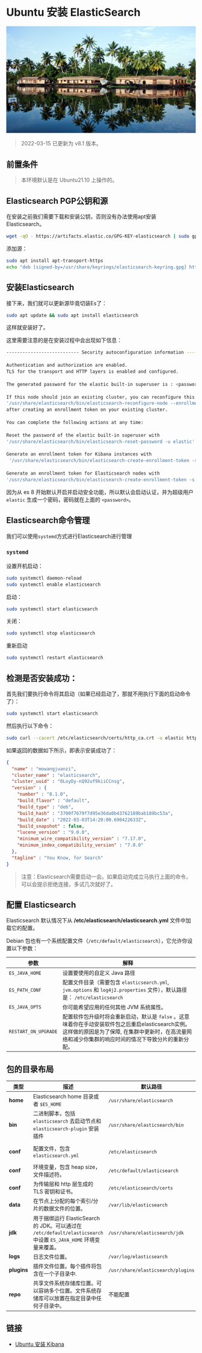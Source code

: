 # Ubuntu 安装 ElasticSearch

![](../images/20210916.jpg)

> 2022-03-15 已更新为 v8.1 版本。

## 前置条件

> 本环境默认是在 Ubuntu21.10 上操作的。

## Elasticsearch PGP公钥和源

在安装之前我们需要下载和安装公钥，否则没有办法使用apt安装 Elasticsearch。

```bash
wget -qO - https://artifacts.elastic.co/GPG-KEY-elasticsearch | sudo gpg --dearmor -o /usr/share/keyrings/elasticsearch-keyring.gpg
```

添加源：

```bash
sudo apt install apt-transport-https
echo "deb [signed-by=/usr/share/keyrings/elasticsearch-keyring.gpg] https://artifacts.elastic.co/packages/8.x/apt stable main" | sudo tee /etc/apt/sources.list.d/elastic-8.x.list
```

## 安装Elasticsearch

接下来，我们就可以更新源毕竟切装Es了：

```bash
sudo apt update && sudo apt install elasticsearch
```

这样就安装好了。

这里需要注意的是在安装过程中会出现如下信息：

```bash
--------------------------- Security autoconfiguration information ------------------------------

Authentication and authorization are enabled.
TLS for the transport and HTTP layers is enabled and configured.

The generated password for the elastic built-in superuser is : <password>

If this node should join an existing cluster, you can reconfigure this with
'/usr/share/elasticsearch/bin/elasticsearch-reconfigure-node --enrollment-token <token-here>'
after creating an enrollment token on your existing cluster.

You can complete the following actions at any time:

Reset the password of the elastic built-in superuser with 
'/usr/share/elasticsearch/bin/elasticsearch-reset-password -u elastic'.

Generate an enrollment token for Kibana instances with 
 '/usr/share/elasticsearch/bin/elasticsearch-create-enrollment-token -s kibana'.

Generate an enrollment token for Elasticsearch nodes with 
'/usr/share/elasticsearch/bin/elasticsearch-create-enrollment-token -s node'.
```

因为从 es 8 开始默认开启并启动安全功能，所以默认会启动认证，并为超级用户 `elastic` 生成一个密码，密码就在上面的 `<password>`。



## Elasticsearch命令管理

我们可以使用`systemd`方式进行Elasticsearch进行管理

### `systemd`

设置开机启动：

```bash
sudo systemctl daemon-reload
sudo systemctl enable elasticsearch
```

启动：

```bash
sudo systemctl start elasticsearch
```

关闭：

```bash
sudo systemctl stop elasticsearch
```

重新启动

```bash
sudo systemctl restart elasticsearch
```

## 检测是否安装成功：

首先我们要执行命令将其启动（如果已经启动了，那就不用执行下面的启动命令了）：

```bash
sudo systemctl start elasticsearch
```

然后执行以下命令：

```bash
sudo curl --cacert /etc/elasticsearch/certs/http_ca.crt -u elastic https://localhost:9200
```

如果返回的数据如下所示，即表示安装成功了：

```json
{
  "name" : "mowangjuanzi",
  "cluster_name" : "elasticsearch",
  "cluster_uuid" : "0LoyDy-nQ92uf9kiiCCnsg",
  "version" : {
    "number" : "8.1.0",
    "build_flavor" : "default",
    "build_type" : "deb",
    "build_hash" : "3700f7679f7d95e36da0b43762189bab189bc53a",
    "build_date" : "2022-03-03T14:20:00.690422633Z",
    "build_snapshot" : false,
    "lucene_version" : "9.0.0",
    "minimum_wire_compatibility_version" : "7.17.0",
    "minimum_index_compatibility_version" : "7.0.0"
  },
  "tagline" : "You Know, for Search"
}
```

> 注意：Elasticsearch需要启动一会。如果启动完成立马执行上面的命令，可以会提示拒绝连接，多试几次就好了。

## 配置 Elasticsearch

Elasticsearch 默认情况下从 **/etc/elasticsearch/elasticsearch.yml** 文件中加载它的配置。

Debian 包也有一个系统配置文件（`/etc/default/elasticsearch`），它允许你设置以下参数：

| 参数 | 解释 |
| --- | --- |
| `ES_JAVA_HOME` | 设置要使用的自定义 Java 路径 |
| `ES_PATH_CONF` | 配置文件目录（需要包含 `elasticsearch.yml`, `jvm.options` 和 `log4j2.properties` 文件），默认路径是： `/etc/elasticsearch` |
| `ES_JAVA_OPTS` | 你可能希望应用的任何其他 JVM 系统属性。 |
| `RESTART_ON_UPGRADE` | 配置软件包升级时将会重新启动，默认是 `false` 。这意味着你在手动安装软件包之后重启elasticsearch实例。这样做的原因是为了保障, 在集群中更新时，在高流量网络和减少你集群的响应时间的情况下导致分片的重新分配。 |

## 包的目录布局

| 类型 | 描述 | 默认路径 | 设置 |
| --- | --- | --- | --- |
| **home** | Elasticsearch home 目录或者 `$ES_HOME` | `/usr/share/elasticsearch` |  |
| **bin** | 二进制脚本，包括 `elasticsearch` 去启动节点和 `elasticsearch-plugin` 安装插件 | `/usr/share/elasticsearch/bin` |  |
| **conf** | 配置文件，包含 `elasticsearch.yml` | `/etc/elasticsearch` | `[ES_PATH_CONF](https://www.elastic.co/guide/en/elasticsearch/reference/current/settings.html#config-files-location)` |
| **conf** | 环境变量，包含 heap size，文件描述符。 | `/etc/default/elasticsearch` |  |
| **conf** | 为传输层和 http 层生成的 TLS 密钥和证书。 | `/etc/elasticsearch/certs` | |
| **data** | 在节点上分配的每个索引/分片的数据文件的位置。 | `/var/lib/elasticsearch` | `path.data` |
| **jdk** | 用于捆绑运行 ElasticSearch 的 JDK。可以通过在 `/etc/default/elasticsearch` 中设置 `ES_JAVA_HOME` 环境变量来覆盖。 | `/usr/share/elasticsearch/jdk` |  |
| **logs** | 日志文件位置。 | `/var/log/elasticsearch` | `path.logs` |
| **plugins** | 插件文件位置。每个插件将包含在一个子目录中. | `/usr/share/elasticsearch/plugins` |  |
| **repo** | 共享文件系统存储库位置。可以容纳多个位置。文件系统存储库可以放置在指定目录中任何子目录中。 | 不能配置 | `path.repo` |

## 链接

- [Ubuntu 安装 Kibana](./ubuntu-install-kibana.md)
